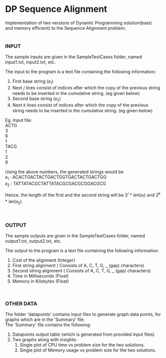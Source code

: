 # DP Sequence Alignment

Implementation of two versions of Dynamic Programming solution(basic and memory efficient) to the Sequence Alignment problem.
<br/>
<br/>

<h3> INPUT </h3>

The sample inputs are given in the SampleTestCases folder, named input1.txt, input2.txt, etc. 

The input to the program is a text file containing the following information: <br/>
1. First base string (𝑠<sub>1</sub>) <br/>
2. Next 𝑗 lines consist of indices after which the copy of the previous string needs to be inserted in the cumulative string. (eg given below) <br/>
3. Second base string (𝑠<sub>2</sub>) <br/>
4. Next 𝑘 lines consist of indices after which the copy of the previous string needs to be inserted in the cumulative string. (eg given below) <br/>

Eg. Input file: <br/>
ACTG <br/>
3 <br/>
6 <br/>
1 <br/>
TACG <br/>
1 <br/>
2 <br/>
9 <br/>

Using the above numbers, the generated strings would be <br/>
𝑠<sub>1</sub> : ACACTGACTACTGACTGGTGACTACTGACTGG <br/>
𝑠<sub>2</sub> : TATTATACGCTATTATACGCGACGCGGACGCG <br/>

Hence, the length of the first and the second string will be 2<sup>𝑗</sup> * 𝑙𝑒𝑛(𝑠<sub>1</sub>) and 2<sup>k</sup> * 𝑙𝑒𝑛(𝑠<sub>2</sub>) 

<br/>

<h3> OUTPUT </h3>

The sample outputs are given in the SampleTestCases folder, named output1.txt, output2.txt, etc. 

The output to the program is a text file containing the following information: <br/>
1. Cost of the alignment (Integer) <br/>
2. First string alignment ( Consists of A, C, T, G, _ (gap) characters) <br/>
3. Second string alignment ( Consists of A, C, T, G, _ (gap) characters) <br/>
4. Time in Milliseconds (Float) <br/>
5. Memory in Kilobytes (Float) <br/>

<br/>

<h3> OTHER DATA </h3>

The folder 'datapoints' contains input files to generate graph data points, for graphs which are in the 'Summary' file. <br/>
The 'Summary' file contains the following: <br/>
1. Datapoints output table (which is generated from provided input files) <br/>
2. Two graphs along with insights: <br/>
   1) Single plot of CPU time vs problem size for the two solutions. <br/>
   2) Single plot of Memory usage vs problem size for the two solutions. 

<br/>
   


